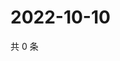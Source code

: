 # 2022-10-10

共 0 条

<!-- BEGIN WEIBO -->
<!-- 最后更新时间 Mon Oct 10 2022 00:25:31 GMT+0800 (China Standard Time) -->

<!-- END WEIBO -->
